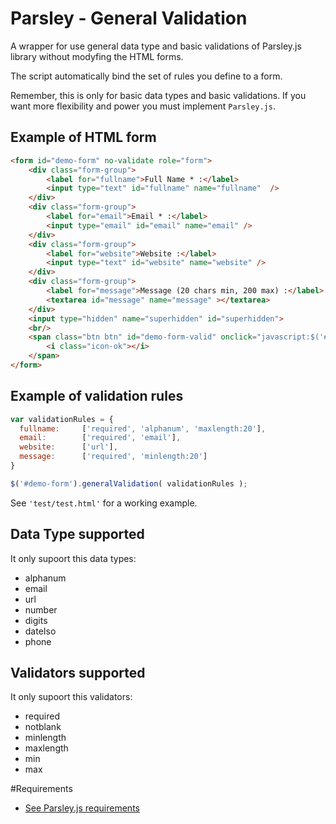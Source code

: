Parsley - General Validation
=========================

A wrapper for use general data type and basic validations of Parsley.js library without modyfing the HTML forms.

The script automatically bind the set of rules you define to a form.

Remember, this is only for basic data types and basic validations. If you want more flexibility and power you must implement `Parsley.js`.

## Example of HTML form

```html
<form id="demo-form" no-validate role="form">
	<div class="form-group">
		<label for="fullname">Full Name * :</label>
		<input type="text" id="fullname" name="fullname"  />
	</div>
	<div class="form-group">
		<label for="email">Email * :</label>
		<input type="email" id="email" name="email" />
	</div>
	<div class="form-group">
		<label for="website">Website :</label>
		<input type="text" id="website" name="website" />
	</div>
	<div class="form-group">
		<label for="message">Message (20 chars min, 200 max) :</label>
		<textarea id="message" name="message" ></textarea>
	</div>
	<input type="hidden" name="superhidden" id="superhidden">
	<br/>
	<span class="btn btn" id="demo-form-valid" onclick="javascript:$('#demo-form').parsley( 'validate' );">
		<i class="icon-ok"></i>
	</span>
</form>
```

## Example of validation rules

```js
var validationRules = {
  fullname: 	['required', 'alphanum', 'maxlength:20'], 
  email: 		['required', 'email'],
  website:		['url'],
  message: 		['required', 'minlength:20']
}

$('#demo-form').generalValidation( validationRules );
```
		
See `'test/test.html'` for a working example.

## Data Type supported

It only supoort this data types:
- alphanum
- email
- url
- number
- digits
- dateIso
- phone


## Validators supported
It only supoort this validators:
- required
- notblank
- minlength
- maxlength
- min
- max

#Requirements
- [See Parsley.js requirements](https://github.com/guillaumepotier/Parsley.js#min-requirements)

